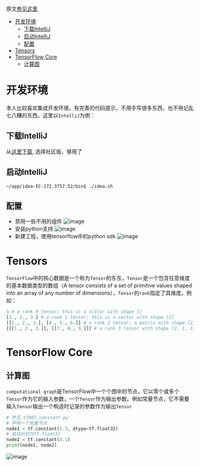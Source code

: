 原文[参见这里](https://www.tensorflow.org/get_started/get_started)


<!-- @import "[TOC]" {cmd:"toc", depthFrom:1, depthTo:6, orderedList:false} -->

<!-- code_chunk_output -->

* [开发环境](#开发环境)
	* [下载IntelliJ](#下载intellij)
	* [启动IntelliJ](#启动intellij)
	* [配置](#配置)
* [Tensors](#tensors)
* [TensorFlow Core](#tensorflow-core)
	* [计算图](#计算图)

<!-- /code_chunk_output -->

# 开发环境
本人比较喜欢集成开发环境，有完善的代码提示，不用手写很多东西，也不用记乱七八糟的东西，这里以`IntelliJ`为例：
## 下载IntelliJ
从[这里下载](https://www.jetbrains.com/idea/download/?fromIDE=#section=linux), 选择社区版，够用了
## 启动IntelliJ
``` shell
~/app/idea-IC-172.3757.52/bin$ ./idea.sh
```
## 配置
- 禁用一些不用的组件
![image](http://note.youdao.com/yws/public/resource/07ae14b0f86fe50712936496b0e506d5/xmlnote/WEBRESOURCE083a2d9212c0f617bcde0294135c992d/13987)
- 安装python支持
![image](http://note.youdao.com/yws/public/resource/07ae14b0f86fe50712936496b0e506d5/xmlnote/WEBRESOURCE09102144aec375568afb8bd41578fd70/13991)
- 新建工程，使用tensorflow中的python sdk
![image](http://note.youdao.com/yws/public/resource/07ae14b0f86fe50712936496b0e506d5/xmlnote/WEBRESOURCEcfc46e720732cf634190f8e2d76dcade/13996)

# Tensors
`TensorFlow`中的核心数据是一个称为`Tensor`的东东，`Tensor`是一个包含任意维度的基本数据类型的数组（A tensor consists of a set of primitive values shaped into an array of any number of dimensions），`Tensor`的`rank`指定了其维度。例如：
``` python
3 # a rank 0 tensor; this is a scalar with shape []
[1., 2., 3.] # a rank 1 tensor; this is a vector with shape [3]
[[1., 2., 3.], [4., 5., 6.]] # a rank 2 tensor; a matrix with shape [2, 3]
[[[1., 2., 3.]], [[7., 8., 9.]]] # a rank 3 tensor with shape [2, 1, 3]
```

# TensorFlow Core
## 计算图
`computational graph`是TensorFlow中一个个图中的节点，它以零个或多个`Tensor`作为它的输入参数，一个`Tensor`作为输出参数。例如常量节点，它不需要输入`Tensor`输出一个构造时记录的参数作为输出`Tensor`
``` python
# 参见 tf001_constant.py
# 声明一个常量节点
node1 = tf.constant(2.3, dtype=tf.float32)
# 自动识别为tf.float32
node2 = tf.constant(4.1)
print(node1, node2)
```
![image](http://note.youdao.com/yws/public/resource/07ae14b0f86fe50712936496b0e506d5/xmlnote/WEBRESOURCEee702ab3877764b653ee178c54c02bb3/13999)
